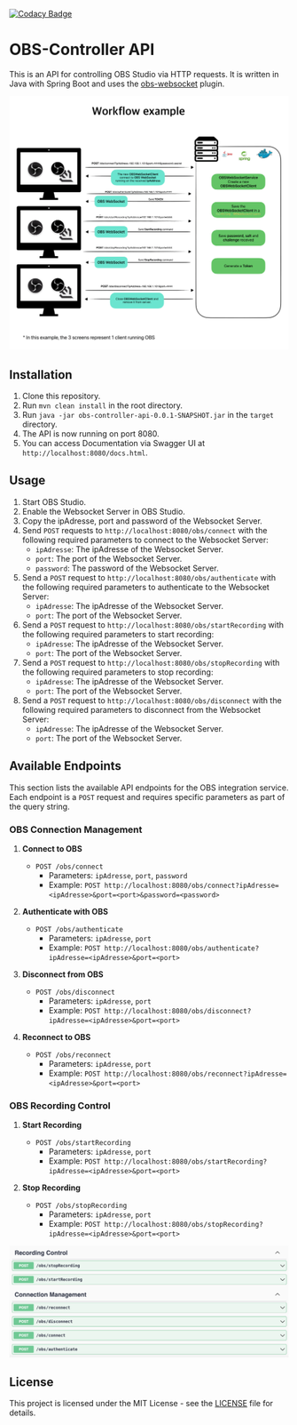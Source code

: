 [![Codacy Badge](https://api.codacy.com/project/badge/Grade/7effd0e67a70432eb40c85bdbabba728)](https://app.codacy.com/gh/GravityDarkLab/obs-controller-api?utm_source=github.com&utm_medium=referral&utm_content=GravityDarkLab/obs-controller-api&utm_campaign=Badge_Grade)
# OBS-Controller API

This is an API for controlling OBS Studio via HTTP requests.
It is written in Java with Spring Boot and uses
the [obs-websocket](https://github.com/obsproject/obs-websocket/blob/master/docs/generated/protocol.md#startrecord)
plugin.

![OBS-Controller-API.png](assets/OBS-Controller-API.png)

## Installation

1. Clone this repository.
2. Run `mvn clean install` in the root directory.
3. Run `java -jar obs-controller-api-0.0.1-SNAPSHOT.jar` in the `target` directory.
4. The API is now running on port 8080.
5. You can access Documentation via Swagger UI at `http://localhost:8080/docs.html`.

## Usage

1. Start OBS Studio.
2. Enable the Websocket Server in OBS Studio.
3. Copy the ipAdresse, port and password of the Websocket Server.
4. Send `POST` requests to `http://localhost:8080/obs/connect` with the following required parameters to connect to the
   Websocket Server:
    - `ipAdresse`: The ipAdresse of the Websocket Server.
    - `port`: The port of the Websocket Server.
    - `password`: The password of the Websocket Server.
5. Send a `POST` request to `http://localhost:8080/obs/authenticate` with the following required parameters to
   authenticate to the Websocket Server:
    - `ipAdresse`: The ipAdresse of the Websocket Server.
    - `port`: The port of the Websocket Server.
6. Send a `POST` request to `http://localhost:8080/obs/startRecording` with the following required parameters to start
   recording:
    - `ipAdresse`: The ipAdresse of the Websocket Server.
    - `port`: The port of the Websocket Server.
7. Send a `POST` request to `http://localhost:8080/obs/stopRecording` with the following required parameters to stop
   recording:
    - `ipAdresse`: The ipAdresse of the Websocket Server.
    - `port`: The port of the Websocket Server.
8. Send a `POST` request to `http://localhost:8080/obs/disconnect` with the following required parameters to disconnect
   from the Websocket Server:
    - `ipAdresse`: The ipAdresse of the Websocket Server.
    - `port`: The port of the Websocket Server.

## Available Endpoints

This section lists the available API endpoints for the OBS integration service. Each endpoint is a `POST` request and
requires specific parameters as part of the query string.

### OBS Connection Management

1. **Connect to OBS**
    - `POST /obs/connect`
        - Parameters: `ipAdresse`, `port`, `password`
        - Example: `POST http://localhost:8080/obs/connect?ipAdresse=<ipAdresse>&port=<port>&password=<password>`

2. **Authenticate with OBS**
    - `POST /obs/authenticate`
        - Parameters: `ipAdresse`, `port`
        - Example: `POST http://localhost:8080/obs/authenticate?ipAdresse=<ipAdresse>&port=<port>`

3. **Disconnect from OBS**
    - `POST /obs/disconnect`
        - Parameters: `ipAdresse`, `port`
        - Example: `POST http://localhost:8080/obs/disconnect?ipAdresse=<ipAdresse>&port=<port>`

4. **Reconnect to OBS**
    - `POST /obs/reconnect`
        - Parameters: `ipAdresse`, `port`
        - Example: `POST http://localhost:8080/obs/reconnect?ipAdresse=<ipAdresse>&port=<port>`

### OBS Recording Control

1. **Start Recording**
    - `POST /obs/startRecording`
        - Parameters: `ipAdresse`, `port`
        - Example: `POST http://localhost:8080/obs/startRecording?ipAdresse=<ipAdresse>&port=<port>`

2. **Stop Recording**
    - `POST /obs/stopRecording`
        - Parameters: `ipAdresse`, `port`
        - Example: `POST http://localhost:8080/obs/stopRecording?ipAdresse=<ipAdresse>&port=<port>`

![swagger-doc.png](assets/swagger-doc.png)

## License

This project is licensed under the MIT License - see the [LICENSE](LICENSE) file for details.
